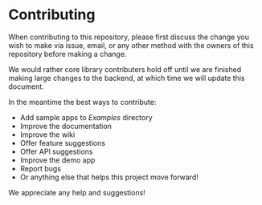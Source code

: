 # Contributing

When contributing to this repository, please first discuss the change you wish to make via issue,
email, or any other method with the owners of this repository before making a change. 

We would rather core library contributers hold off until we are finished making large changes to the backend, at which time we will update this document.

In the meantime the best ways to contribute:

- Add sample apps to _Examples_ directory
- Improve the documentation
- Improve the wiki
- Offer feature suggestions
- Offer API suggestions
- Improve the demo app
- Report bugs
- Or anything else that helps this project move forward!

We appreciate any help and suggestions!
